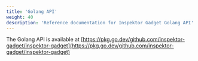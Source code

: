 ```yaml
---
title: 'Golang API'
weight: 40
description: 'Reference documentation for Inspektor Gadget Golang API'
---
```


The Golang API is available at
[https://pkg.go.dev/github.com/inspektor-gadget/inspektor-gadget](https://pkg.go.dev/github.com/inspektor-gadget/inspektor-gadget)

<!-- TODO: add here? -->
